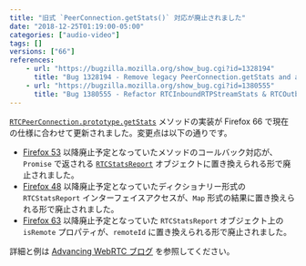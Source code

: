 ```yaml
---
title: "旧式 `PeerConnection.getStats()` 対応が廃止されました"
date: "2018-12-25T01:19:00-05:00"
categories: ["audio-video"]
tags: []
versions: ["66"]
references:
    - url: "https://bugzilla.mozilla.org/show_bug.cgi?id=1328194"
      title: "Bug 1328194 - Remove legacy PeerConnection.getStats and associated legacy stats type"
    - url: "https://bugzilla.mozilla.org/show_bug.cgi?id=1380555"
      title: "Bug 1380555 - Refactor RTCInboundRTPStreamStats & RTCOutboundRTPStreamStats to catch up with the spec"
---
```

[`RTCPeerConnection.prototype.getStats`](https://developer.mozilla.org/docs/Web/API/RTCPeerConnection/getStats) メソッドの実装が Firefox 66 で現在の仕様に合わせて更新されました。変更点は以下の通りです。

* [Firefox 53](https://www.fxsitecompat.com/ja/docs/2017/callback-based-rtcpeerconnection-getstats-has-been-deprecated/) 以降廃止予定となっていたメソッドのコールバック対応が、`Promise` で返される [`RTCStatsReport`](https://developer.mozilla.org/docs/Web/API/RTCStatsReport) オブジェクトに置き換えられる形で廃止されました。
* [Firefox 48](https://www.fxsitecompat.com/ja/docs/2016/rtcstatsreport-has-become-map-like-object/) 以降廃止予定となっていたディクショナリー形式の `RTCStatsReport` インターフェイスアクセスが、`Map` 形式の結果に置き換えられる形で廃止されました。
* [Firefox 63](https://www.fxsitecompat.com/ja/docs/2018/rtcrtpstreamstats-isremote-has-been-deprecated/) 以降廃止予定となっていた `RTCStatsReport` オブジェクト上の `isRemote` プロパティが、`remoteId` に置き換えられる形で廃止されました。

詳細と例は [Advancing WebRTC ブログ](https://blog.mozilla.org/webrtc/getstats-isremote-66/) を参照してください。
